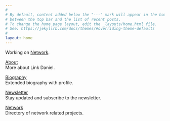 ```yaml
---
#
# By default, content added below the "---" mark will appear in the home page
# between the top bar and the list of recent posts.
# To change the home page layout, edit the _layouts/home.html file.
# See: https://jekyllrb.com/docs/themes/#overriding-theme-defaults
#
layout: home
---
```



Working on [Network](/www.network.com.de).
<br>

[About](/linkdaniel.pages.dev/about)
<br>
More about Link Daniel.

[Biography](/linkdaniel.pages.dev/bio)
<br>
Extended biography with profile.

[Newsletter](/linkdaniel.substack.com)
<br>
Stay updated and subscribe to the newsletter.

[Network](/www.network.com.de)
<br>
Directory of network related projects.




